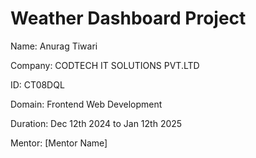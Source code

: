 # Weather Dashboard Project

Name: Anurag Tiwari

Company: CODTECH IT SOLUTIONS PVT.LTD

ID: CT08DQL

Domain: Frontend Web Development

Duration: Dec 12th 2024 to Jan 12th 2025

Mentor: [Mentor Name]

